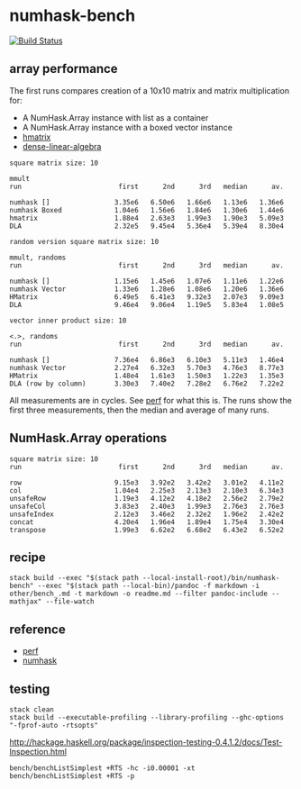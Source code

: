 numhask-bench
=============

[![Build
Status](https://travis-ci.org/tonyday567/numhask-bench.png)](https://travis-ci.org/tonyday567/numhask-bench)

array performance
-----------------

The first runs compares creation of a 10x10 matrix and matrix
multiplication for:

-   A NumHask.Array instance with list as a container
-   A NumHask.Array instance with a boxed vector instance
-   [hmatrix](http://hackage.haskell.org/package/hmatrix)
-   [dense-linear-algebra](http://hackage.haskell.org/package/dense-linear-algebra)

<!-- -->

    square matrix size: 10

    mmult
    run                        first      2nd      3rd   median      av.

    numhask []                3.35e6   6.50e6   1.66e6   1.13e6   1.36e6
    numhask Boxed             1.04e6   1.56e6   1.84e6   1.30e6   1.44e6
    hmatrix                   1.88e4   2.63e3   1.99e3   1.90e3   5.09e3
    DLA                       2.32e5   9.45e4   5.36e4   5.39e4   8.30e4

    random version square matrix size: 10

    mmult, randoms
    run                        first      2nd      3rd   median      av.

    numhask []                1.15e6   1.45e6   1.07e6   1.11e6   1.22e6
    numhask Vector            1.33e6   1.28e6   1.08e6   1.20e6   1.36e6
    HMatrix                   6.49e5   6.41e3   9.32e3   2.07e3   9.09e3
    DLA                       9.46e4   9.06e4   1.19e5   5.83e4   1.08e5

    vector inner product size: 10

    <.>, randoms
    run                        first      2nd      3rd   median      av.

    numhask []                7.36e4   6.86e3   6.10e3   5.11e3   1.46e4
    numhask Vector            2.27e4   6.32e3   5.70e3   4.76e3   8.77e3
    HMatrix                   1.48e4   1.61e3   1.50e3   1.22e3   1.35e3
    DLA (row by column)       3.30e3   7.40e2   7.28e2   6.76e2   7.22e2

All measurements are in cycles. See
[perf](https://hackage.haskell.org/package/perf) for what this is. The
runs show the first three measurements, then the median and average of
many runs.

NumHask.Array operations
------------------------

    square matrix size: 10
    run                        first      2nd      3rd   median      av.

    row                       9.15e3   3.92e2   3.42e2   3.01e2   4.11e2
    col                       1.04e4   2.25e3   2.13e3   2.10e3   6.34e3
    unsafeRow                 1.19e3   4.12e2   4.18e2   2.56e2   2.79e2
    unsafeCol                 3.83e3   2.40e3   1.99e3   2.76e3   2.76e3
    unsafeIndex               2.12e3   3.46e2   2.32e2   1.96e2   2.42e2
    concat                    4.20e4   1.96e4   1.89e4   1.75e4   3.30e4
    transpose                 1.99e3   6.62e2   6.68e2   6.43e2   6.52e2

recipe
------

    stack build --exec "$(stack path --local-install-root)/bin/numhask-bench" --exec "$(stack path --local-bin)/pandoc -f markdown -i other/bench_.md -t markdown -o readme.md --filter pandoc-include --mathjax" --file-watch

reference
---------

-   [perf](https://hackage.haskell.org/package/perf)
-   [numhask](https://hackage.haskell.org/package/numhask)

testing
-------

    stack clean
    stack build --executable-profiling --library-profiling --ghc-options "-fprof-auto -rtsopts"

http://hackage.haskell.org/package/inspection-testing-0.4.1.2/docs/Test-Inspection.html

    bench/benchListSimplest +RTS -hc -i0.00001 -xt
    bench/benchListSimplest +RTS -p
